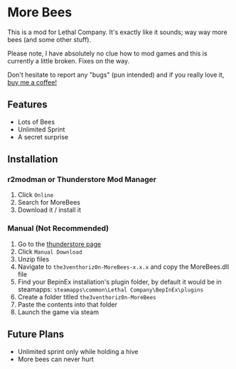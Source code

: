 # More Bees
This is a mod for Lethal Company. It's exactly like it sounds; way way more bees (and some other stuff).

Please note, I have absolutely no clue how to mod games and this is currently a little broken. Fixes on the way.

Don't hesitate to report any "bugs" (pun intended) and if you really love it, [buy me a coffee!](https://www.buymeacoffee.com/the3venthoriz0n)

## Features
- Lots of Bees
- Unlimited Sprint
- A secret surprise


## Installation


### r2modman or Thunderstore Mod Manager

1. Click `Online`
2. Search for MoreBees
3. Download it / install it

### Manual (Not Recommended)
1. Go to the [thunderstore page](https://thunderstore.io/c/lethal-company/p/the3venthoriz0n/MoreBees)
2. Click `Manual Download`
3. Unzip files
4. Navigate to `the3venthoriz0n-MoreBees-x.x.x` and copy the MoreBees.dll file
5. Find your BepinEx installation's plugin folder, by default it would be in steamapps: `steamapps\common\Lethal Company\BepInEx\plugins`
6. Create a folder titled `the3venthoriz0n-MoreBees`
7. Paste the contents into that folder
8. Launch the game via steam


## Future Plans
- Unlimited sprint only while holding a hive
- More bees can never hurt


